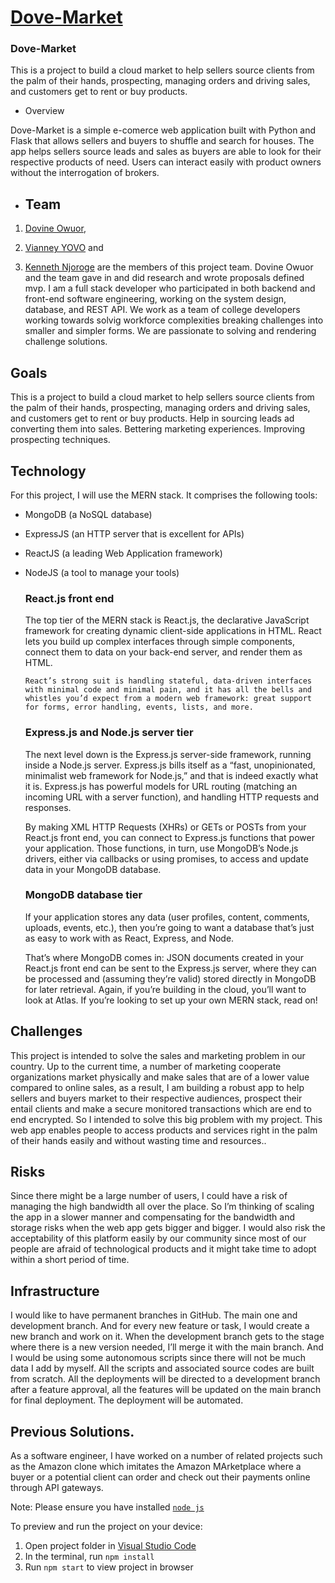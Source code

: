 # [Dove-Market](https://github.com/dovineowuor/Dove-Market)
  
  ### Dove-Market

This is a project to build a cloud market to help sellers source clients from the palm of their hands, prospecting, managing orders and driving sales, and customers get to rent or buy products. 


* Overview 

Dove-Market is a simple e-comerce web application built with Python and Flask that allows sellers and buyers to shuffle and search for houses. The app helps sellers source leads and sales as buyers are able to look for their respective products of need. Users can interact easily with product owners without the interrogation of brokers.

* ## Team

1. [Dovine Owuor](https://dovineowuor.github.io),

2. [Vianney YOVO](https://github.com/vianneyyovo) and 

3. [Kenneth Njoroge](https://github.com/kennethnjoroge) are the members of this project team. Dovine Owuor and the team gave in and did research and wrote proposals defined mvp. I am a full stack developer who participated in both backend and front-end software engineering, working on the system design, database, and REST API. We work as a team of college developers working towards solvig workforce complexities breaking challenges into smaller and simpler forms. We are passionate to solving and rendering challenge solutions.

## Goals

This is a project to build a cloud market to help sellers source clients from the palm of their hands, prospecting, managing orders and driving sales, and customers get to rent or buy products.
Help in sourcing leads ad converting them into sales. 
Bettering marketing experiences.
Improving prospecting techniques.

## Technology

For this project, I will use the MERN stack. It comprises the following tools:

* MongoDB (a NoSQL database)
* ExpressJS (an HTTP server that is excellent for APIs)
* ReactJS (a leading Web Application framework)
* NodeJS (a tool to manage your tools)

    ### React.js front end
    The top tier of the MERN stack is React.js, the declarative JavaScript framework for creating dynamic client-side applications in HTML. React lets you build up complex interfaces through simple components, connect them to data on your back-end server, and render them as HTML.

      React’s strong suit is handling stateful, data-driven interfaces with minimal code and minimal pain, and it has all the bells and whistles you’d expect from a modern web framework: great support for forms, error handling, events, lists, and more.

    ### Express.js and Node.js server tier
    The next level down is the Express.js server-side framework, running inside a Node.js server. Express.js bills itself as a “fast, unopinionated, minimalist web framework for Node.js,” and that is indeed exactly what it is. Express.js has powerful models for URL routing (matching an incoming URL with a server function), and handling HTTP requests and responses.

    By making XML HTTP Requests (XHRs) or GETs or POSTs from your React.js front end, you can connect to Express.js functions that power your application. Those functions, in turn, use MongoDB’s Node.js drivers, either via callbacks or using promises, to access and update data in your MongoDB database.

    ### MongoDB database tier
    If your application stores any data (user profiles, content, comments, uploads, events, etc.), then you’re going to want a database that’s just as easy to work with as React, Express, and Node.

    That’s where MongoDB comes in: JSON documents created in your React.js front end can be sent to the Express.js server, where they can be processed and (assuming they’re valid) stored directly in MongoDB for later retrieval. Again, if you’re building in the cloud, you’ll want to look at Atlas. If you’re looking to set up your own MERN stack, read on!



## Challenges
This project is intended to solve the sales and marketing problem in our country. Up to the current time, a number of marketing cooperate organizations market physically and make sales that are of a lower value compared to online sales, as a result, I am building a robust app to help sellers and buyers market to their respective audiences, prospect their entail clients and make a secure monitored transactions which are end to end encrypted. So I intended to solve this big problem with my project. This web app enables people to access products and services right in the palm of their hands easily and without wasting time and resources..

## Risks
Since there might be a large number of users, I could have a risk of managing the high bandwidth all over the place. So I’m thinking of scaling the app in a slower manner and compensating for the bandwidth and storage risks when the web app gets bigger and bigger. I would also risk the acceptability of this platform easily by our community since most of our people are afraid of technological products and it might take time to adopt within a short period of time.

## Infrastructure
I would like to have permanent branches in GitHub. The main one and development branch. And for every new feature or task, I would create a new branch and work on it. When the development branch gets to the stage where there is a new version needed, I’ll merge it with the main branch. And I would be using some autonomous scripts since there will not be much data I add by myself. All the scripts and associated source codes are built from scratch. All the deployments will be directed to a development branch after a feature approval, all the features will be updated on the main branch for final deployment. The deployment will be automated.

## Previous Solutions.
As a software engineer, I have worked on a number of related projects such as the Amazon clone which imitates the Amazon MArketplace where a buyer or a potential client can order and check out their payments online through API gateways.

  Note: Please ensure you have installed <code><a href="https://nodejs.org/en/download/">node js</a></code>

  To preview and run the project on your device:
  1) Open project folder in <a href="https://code.visualstudio.com/download">Visual Studio Code</a>
  2) In the terminal, run `npm install`
  3) Run `npm start` to view project in browser
  
